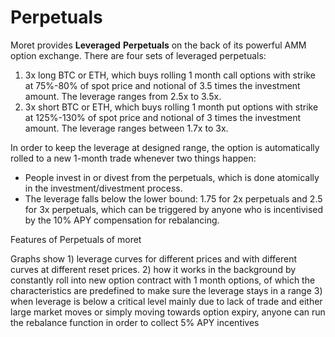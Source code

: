 # Perpetuals

Moret provides **Leveraged** **Perpetuals** on the back of its powerful AMM option exchange. There are four sets of leveraged perpetuals:

1. 3x long BTC or ETH, which buys rolling 1 month call options with strike at 75%-80% of spot price and notional of 3.5 times the investment amount. The leverage ranges from 2.5x to 3.5x.
2. 3x short BTC or ETH, which buys rolling 1 month put options with strike at 125%-130% of spot price and notional of 3 times the investment amount. The leverage ranges between 1.7x to 3x.

In order to keep the leverage at designed range, the option is automatically rolled to a new 1-month trade whenever two things happen:

* People invest in or divest from the perpetuals, which is done atomically in the investment/divestment process.
* The leverage falls below the lower bound: 1.75 for 2x perpetuals and 2.5 for 3x perpetuals, which can be triggered by anyone who is incentivised by the 10% APY compensation for rebalancing.

Features of Perpetuals of moret

Graphs show 1) leverage curves for different prices and with different curves at different reset prices. 2) how it works in the background by constantly roll into new option contract with 1 month options, of which the characteristics are predefined to make sure the leverage stays in a range 3) when leverage is below a critical level mainly due to lack of trade and either large market moves or simply moving towards option expiry, anyone can run the rebalance function in order to collect 5% APY incentives
